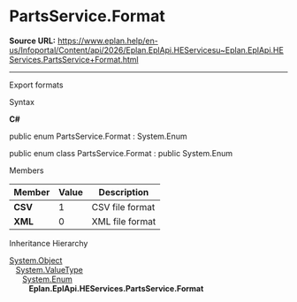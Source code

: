# PartsService.Format

**Source URL:** https://www.eplan.help/en-us/Infoportal/Content/api/2026/Eplan.EplApi.HEServicesu~Eplan.EplApi.HEServices.PartsService+Format.html

---

Export formats

Syntax

**C#**



public enum PartsService.Format : System.Enum

public enum class PartsService.Format : public System.Enum


Members

| Member | Value | Description |
| --- | --- | --- |
| **CSV** | 1 | CSV file format |
| **XML** | 0 | XML file format |

Inheritance Hierarchy

[System.Object](#)  
   [System.ValueType](#)  
      [System.Enum](#)  
         **Eplan.EplApi.HEServices.PartsService.Format**
